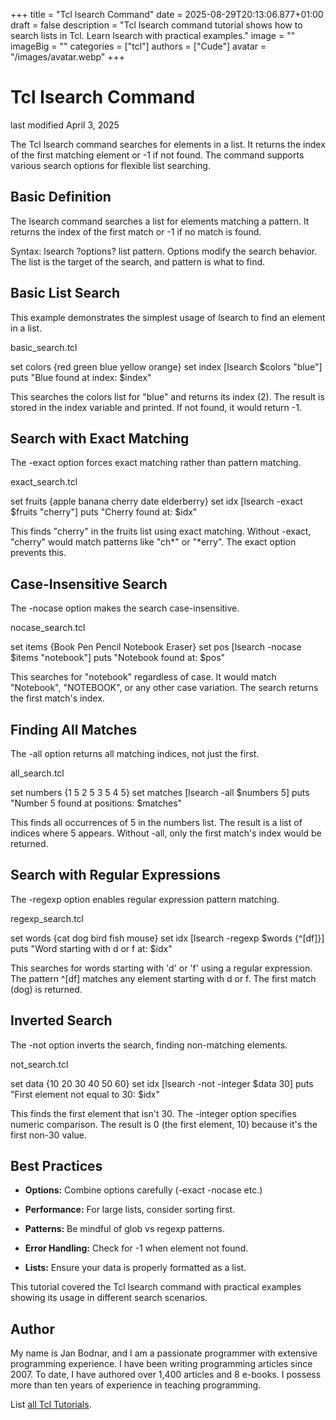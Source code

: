+++
title = "Tcl lsearch Command"
date = 2025-08-29T20:13:06.877+01:00
draft = false
description = "Tcl lsearch command tutorial shows how to search lists in Tcl. Learn lsearch with practical examples."
image = ""
imageBig = ""
categories = ["tcl"]
authors = ["Cude"]
avatar = "/images/avatar.webp"
+++

# Tcl lsearch Command

last modified April 3, 2025

The Tcl lsearch command searches for elements in a list. It returns
the index of the first matching element or -1 if not found. The command supports
various search options for flexible list searching.

## Basic Definition

The lsearch command searches a list for elements matching a pattern.
It returns the index of the first match or -1 if no match is found.

Syntax: lsearch ?options? list pattern. Options modify the search
behavior. The list is the target of the search, and pattern is what to find.

## Basic List Search

This example demonstrates the simplest usage of lsearch to find an
element in a list.

basic_search.tcl
  

set colors {red green blue yellow orange}
set index [lsearch $colors "blue"]
puts "Blue found at index: $index"

This searches the colors list for "blue" and returns its index (2). The result
is stored in the index variable and printed. If not found, it would return -1.

## Search with Exact Matching

The -exact option forces exact matching rather than pattern matching.

exact_search.tcl
  

set fruits {apple banana cherry date elderberry}
set idx [lsearch -exact $fruits "cherry"]
puts "Cherry found at: $idx"

This finds "cherry" in the fruits list using exact matching. Without -exact,
"cherry" would match patterns like "ch*" or "*erry". The exact option prevents
this.

## Case-Insensitive Search

The -nocase option makes the search case-insensitive.

nocase_search.tcl
  

set items {Book Pen Pencil Notebook Eraser}
set pos [lsearch -nocase $items "notebook"]
puts "Notebook found at: $pos"

This searches for "notebook" regardless of case. It would match "Notebook",
"NOTEBOOK", or any other case variation. The search returns the first match's
index.

## Finding All Matches

The -all option returns all matching indices, not just the first.

all_search.tcl
  

set numbers {1 5 2 5 3 5 4 5}
set matches [lsearch -all $numbers 5]
puts "Number 5 found at positions: $matches"

This finds all occurrences of 5 in the numbers list. The result is a list of
indices where 5 appears. Without -all, only the first match's index would be
returned.

## Search with Regular Expressions

The -regexp option enables regular expression pattern matching.

regexp_search.tcl
  

set words {cat dog bird fish mouse}
set idx [lsearch -regexp $words {^[df]}]
puts "Word starting with d or f at: $idx"

This searches for words starting with 'd' or 'f' using a regular expression.
The pattern ^[df] matches any element starting with d or f. The first match
(dog) is returned.

## Inverted Search

The -not option inverts the search, finding non-matching elements.

not_search.tcl
  

set data {10 20 30 40 50 60}
set idx [lsearch -not -integer $data 30]
puts "First element not equal to 30: $idx"

This finds the first element that isn't 30. The -integer option specifies
numeric comparison. The result is 0 (the first element, 10) because it's the
first non-30 value.

## Best Practices

- **Options:** Combine options carefully (-exact -nocase etc.)

- **Performance:** For large lists, consider sorting first.

- **Patterns:** Be mindful of glob vs regexp patterns.

- **Error Handling:** Check for -1 when element not found.

- **Lists:** Ensure your data is properly formatted as a list.

 

This tutorial covered the Tcl lsearch command with practical
examples showing its usage in different search scenarios.

## Author

My name is Jan Bodnar, and I am a passionate programmer with extensive
programming experience. I have been writing programming articles since 2007.
To date, I have authored over 1,400 articles and 8 e-books. I possess more
than ten years of experience in teaching programming.

List [all Tcl Tutorials](/tcl/).